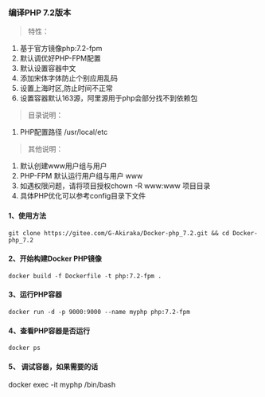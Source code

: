 ### 编译PHP 7.2版本
> 特性：
1) 基于官方镜像php:7.2-fpm
2) 默认调优好PHP-FPM配置
3) 默认设置容器中文
4) 添加宋体字体防止个别应用乱码
5) 设置上海时区,防止时间不正常
6) 设置容器默认163源，阿里源用于php会部分找不到依赖包
> 目录说明：
1) PHP配置路径 /usr/local/etc
> 其他说明：
1) 默认创建www用户组与用户
2) PHP-FPM 默认运行用户组与用户 www
3) 如遇权限问题，请将项目授权chown -R www:www 项目目录
4) 具体PHP优化可以参考config目录下文件
#### 1、使用方法
```
git clone https://gitee.com/G-Akiraka/Docker-php_7.2.git && cd Docker-php_7.2
```
#### 2、开始构建Docker PHP镜像 
```
docker build -f Dockerfile -t php:7.2-fpm .
```
#### 3、运行PHP容器
```
docker run -d -p 9000:9000 --name myphp php:7.2-fpm
```
#### 4、查看PHP容器是否运行
```
docker ps
```
#### 5、 调试容器，如果需要的话
docker exec -it myphp /bin/bash